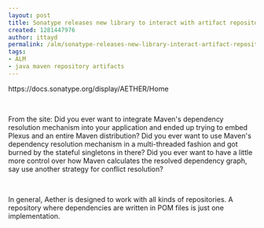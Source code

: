 ```yaml
---
layout: post
title: Sonatype releases new library to interact with artifact repositories
created: 1281447976
author: ittayd
permalink: /alm/sonatype-releases-new-library-interact-artifact-repositories
tags:
- ALM
- java maven repository artifacts
---
```

<p>https://docs.sonatype.org/display/AETHER/Home</p>
<p>&nbsp;</p>
<p>From the site:&nbsp;Did you ever want to integrate Maven's dependency resolution mechanism  into your application and ended up trying to embed Plexus and an entire  Maven distribution? Did you ever want to use Maven's dependency  resolution mechanism in a multi-threaded fashion and got burned by the  stateful singletons in there? Did you ever want to have a little more  control over how Maven calculates the resolved dependency graph, say use  another strategy for conflict resolution?</p>
<p>&nbsp;</p>
<p>In general, Aether is designed to work with all kinds of repositories. A repository where dependencies are written in POM&nbsp;files is just one implementation. </p>
